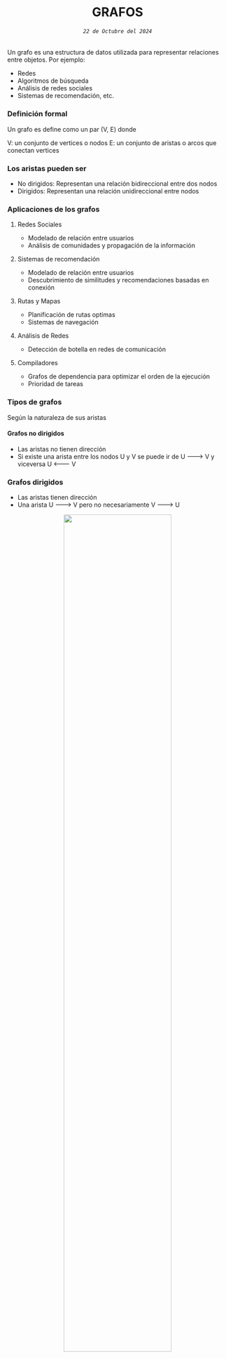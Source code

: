 
<div align="center">

# GRAFOS

###### `22 de Octubre del 2024` 

</div>

Un grafo es una estructura de datos utilizada para representar relaciones entre objetos. Por ejemplo:

* Redes
* Algoritmos de búsqueda
* Análisis de redes sociales
* Sistemas de recomendación, etc.

### Definición formal
Un grafo es define como un par (V, E) donde 

V: un conjunto de vertices o nodos
E: un conjunto de aristas o arcos que conectan vertices

### Los aristas pueden ser

- No dirigidos: Representan una relación bidireccional entre dos nodos
- Dirigidos: Representan una relación unidireccional entre nodos

### Aplicaciones de los grafos

1. Redes Sociales
    - Modelado de relación entre usuarios
    - Análisis de comunidades y propagación de la información

2. Sistemas de recomendación
    - Modelado de relación entre usuarios
    - Descubrimiento de similitudes y recomendaciones basadas en conexión

3. Rutas y Mapas
   - Planificación de rutas optimas
   - Sistemas de navegación

4. Análisis de Redes
   - Detección de botella en redes de comunicación

5. Compiladores
   - Grafos de dependencia para optimizar el orden de la ejecución
   - Prioridad de tareas

### Tipos de grafos
Según la naturaleza de sus aristas

#### Grafos no dirigidos
  - Las aristas no tienen dirección
  - Si existe una arista entre los nodos U y V se puede ir de U ---> V y viceversa U <--- V

### Grafos dirigidos
  - Las aristas tienen dirección
  - Una arista U ---> V pero no necesariamente V ---> U

<div align="center">

<img src="https://www.researchgate.net/publication/309278789/figure/fig7/AS:750920426078218@1556044789424/Ejemplos-de-un-grafo-dirigido-y-un-grafo-no-dirigido.ppm" width="70%"/>

##### `Ejemplo de grafos`

</div>













